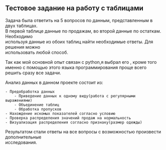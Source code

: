 ## Тестовое задание на работу с таблицами

Задача была ответить на 5 вопросов по данным, представленным в двух таблицах.  
В первой таблице данные по продажам, во второй данные по остаткам. Необходимо  
используя данные из обоих таблиц найти необходимые ответы. Для решения можно  
использовать любой способ.  

Так как мой основной опыт связан с python,я выбрал его , кроме того  
именно с помощью этого языка программирования проще всего решить сразу все задачи.

Анализ данных в данном проекте состоит из:  

	- Предобработка данных
		- Приведение данных к одному виду(работа с регулярными выражениями)
		- Объединение таблиц
		- Обработка пропусков
	- Нахождение искомых показателей согласно условию
	- Проверка распределения значений продаж на нормальность
	- Визуализация распределения согласно признаку(размер одежды)


Результатом стали ответы на все вопросы с возможностью произвести дополнительные  
исследования.

 
